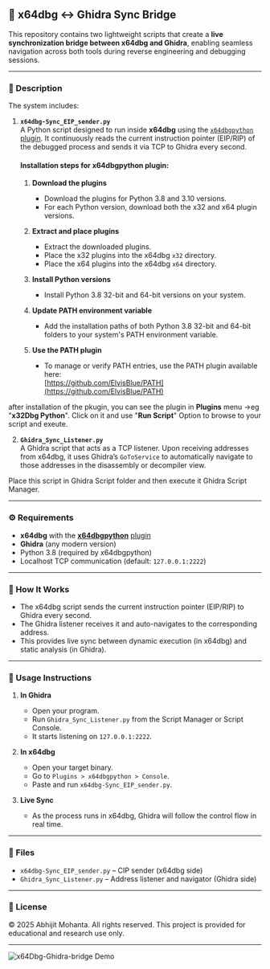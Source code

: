 ## 🔄 x64dbg ↔ Ghidra Sync Bridge

This repository contains two lightweight scripts that create a **live synchronization bridge between x64dbg and Ghidra**, enabling seamless navigation across both tools during reverse engineering and debugging sessions.

---

### 📜 Description

The system includes:

1. **`x64dbg-Sync_EIP_sender.py`**  
   A Python script designed to run inside **x64dbg** using the [`x64dbgpython`](https://github.com/ElvisBlue/x64dbgpython) [plugin](https://github.com/ElvisBlue/x64dbgpython). It continuously reads the current instruction pointer (EIP/RIP) of the debugged process and sends it via TCP to Ghidra every second.

   #### Installation steps for x64dbgpython plugin:
   1. **Download the plugins**  
      - Download the plugins for Python 3.8 and 3.10 versions.  
      - For each Python version, download both the x32 and x64 plugin versions.  

   2. **Extract and place plugins**  
      - Extract the downloaded plugins.  
      - Place the x32 plugins into the x64dbg `x32` directory.  
      - Place the x64 plugins into the x64dbg `x64` directory.  

   3. **Install Python versions**  
      - Install Python 3.8 32-bit and 64-bit versions on your system.  

   4. **Update PATH environment variable**  
      - Add the installation paths of both Python 3.8 32-bit and 64-bit folders to your system's PATH environment variable.  

   5. **Use the PATH plugin**  
      - To manage or verify PATH entries, use the PATH plugin available here:  
        [https://github.com/ElvisBlue/PATH](https://github.com/ElvisBlue/PATH)


after installation of the pkugin, you can see the plugin in **Plugins** menu ->eg "**x32Dbg Python**". Click on it and use "**Run Script**" Option to browse to your script and exeute.

2. **`Ghidra_Sync_Listener.py`**  
   A Ghidra script that acts as a TCP listener. Upon receiving addresses from x64dbg, it uses Ghidra’s `GoToService` to automatically navigate to those addresses in the disassembly or decompiler view.

Place this script in Ghidra Script folder and then execute it Ghidra Script Manager.

---

### ⚙️ Requirements

- **x64dbg** with the **[x64dbgpython](https://github.com/ElvisBlue/x64dbgpython)** [plugin](https://github.com/ElvisBlue/x64dbgpython)  
- **Ghidra** (any modern version)  
- Python 3.8 (required by x64dbgpython)  
- Localhost TCP communication (default: `127.0.0.1:2222`)

---

### 🚀 How It Works

- The x64dbg script sends the current instruction pointer (EIP/RIP) to Ghidra every second.  
- The Ghidra listener receives it and auto-navigates to the corresponding address.  
- This provides live sync between dynamic execution (in x64dbg) and static analysis (in Ghidra).

---

### 🧪 Usage Instructions

1. **In Ghidra**  
   - Open your program.  
   - Run `Ghidra_Sync_Listener.py` from the Script Manager or Script Console.  
   - It starts listening on `127.0.0.1:2222`.

2. **In x64dbg**  
   - Open your target binary.  
   - Go to `Plugins > x64dbgpython > Console`.  
   - Paste and run `x64dbg-Sync_EIP_sender.py`.

3. **Live Sync**  
   - As the process runs in x64dbg, Ghidra will follow the control flow in real time.

---

### 📂 Files

- `x64dbg-Sync_EIP_sender.py` – CIP sender (x64dbg side)  
- `Ghidra_Sync_Listener.py` – Address listener and navigator (Ghidra side)

---

### 📜 License

© 2025 Abhijit Mohanta. All rights reserved.
This project is provided for educational and research use only.


---

![x64Dbg-Ghidra-bridge Demo](https://github.com/amohanta/Detection_Engineering_Tools/raw/main/Ghidra_Scripts/x64Dbg-Ghidra-bridge/images/bridge.gif)
